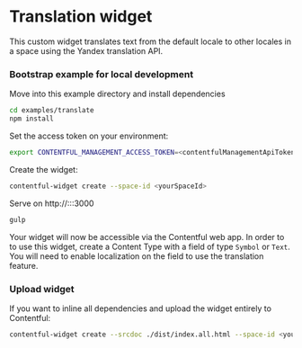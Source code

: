 # Translation widget

This custom widget translates text from the default locale to other locales in a space using
the Yandex translation API.


### Bootstrap example for local development

Move into this example directory and install dependencies
```bash
cd examples/translate
npm install
```

Set the access token on your environment:
```bash
export CONTENTFUL_MANAGEMENT_ACCESS_TOKEN=<contentfulManagementApiToken>
```

Create the widget:
```bash
contentful-widget create --space-id <yourSpaceId>
```

Serve on http://:::3000
```bash
gulp
```

Your widget will now be accessible via the Contentful web app.
In order to to use this widget, create a Content Type with a field of type `Symbol` or `Text`. You will need to enable localization on the field to use the translation feature.


### Upload widget
If you want to inline all dependencies and upload the widget entirely to Contentful:
```bash
contentful-widget create --srcdoc ./dist/index.all.html --space-id <yourSpaceId> --force
```


